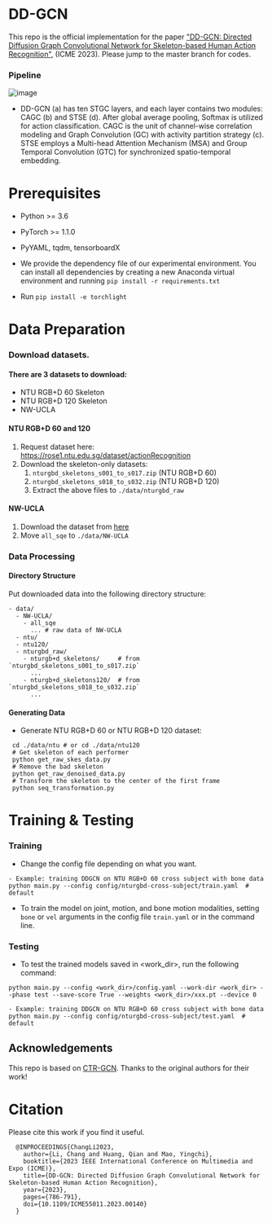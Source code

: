 # DD-GCN
This repo is the official implementation for the paper ["DD-GCN: Directed Diffusion Graph Convolutional Network for Skeleton-based Human Action Recognition"](https://ieeexplore.ieee.org/document/10219780), (ICME 2023). Please jump to the master branch for codes.
### Pipeline
![image](pipeline.png)
- DD-GCN (a) has ten STGC layers, and each layer contains two modules: CAGC (b) and STSE (d). After global average pooling, Softmax is utilized for action classification. CAGC is the unit of channel-wise correlation modeling and Graph Convolution (GC) with activity partition strategy (c). STSE employs a Multi-head Attention Mechanism (MSA) and Group Temporal Convolution (GTC) for synchronized spatio-temporal embedding.
# Prerequisites

- Python >= 3.6
- PyTorch >= 1.1.0
- PyYAML, tqdm, tensorboardX

- We provide the dependency file of our experimental environment. You can install all dependencies by creating a new Anaconda virtual environment and running `pip install -r requirements.txt `
- Run `pip install -e torchlight` 

# Data Preparation

### Download datasets.

#### There are 3 datasets to download:

- NTU RGB+D 60 Skeleton
- NTU RGB+D 120 Skeleton
- NW-UCLA

#### NTU RGB+D 60 and 120

1. Request dataset here: https://rose1.ntu.edu.sg/dataset/actionRecognition
2. Download the skeleton-only datasets:
   1. `nturgbd_skeletons_s001_to_s017.zip` (NTU RGB+D 60)
   2. `nturgbd_skeletons_s018_to_s032.zip` (NTU RGB+D 120)
   3. Extract the above files to `./data/nturgbd_raw`

#### NW-UCLA

1. Download the dataset from [here](https://www.dropbox.com/s/10pcm4pksjy6mkq/all_sqe.zip?dl=0)
2. Move `all_sqe` to `./data/NW-UCLA`

### Data Processing

#### Directory Structure

Put downloaded data into the following directory structure:

```
- data/
  - NW-UCLA/
    - all_sqe
      ... # raw data of NW-UCLA
  - ntu/
  - ntu120/
  - nturgbd_raw/
    - nturgb+d_skeletons/     # from `nturgbd_skeletons_s001_to_s017.zip`
      ...
    - nturgb+d_skeletons120/  # from `nturgbd_skeletons_s018_to_s032.zip`
      ...
```

#### Generating Data

- Generate NTU RGB+D 60 or NTU RGB+D 120 dataset:

```
 cd ./data/ntu # or cd ./data/ntu120
 # Get skeleton of each performer
 python get_raw_skes_data.py
 # Remove the bad skeleton 
 python get_raw_denoised_data.py
 # Transform the skeleton to the center of the first frame
 python seq_transformation.py
```

# Training & Testing

### Training

- Change the config file depending on what you want.
```
- Example: training DDGCN on NTU RGB+D 60 cross subject with bone data
python main.py --config config/nturgbd-cross-subject/train.yaml  # default
```
- To train the model on joint, motion, and bone motion modalities, setting `bone` or `vel` arguments in the config file `train.yaml` or in the command line. 

### Testing
- To test the trained models saved in <work_dir>, run the following command:
```
python main.py --config <work_dir>/config.yaml --work-dir <work_dir> --phase test --save-score True --weights <work_dir>/xxx.pt --device 0
```

```
- Example: training DDGCN on NTU RGB+D 60 cross subject with bone data
python main.py --config config/nturgbd-cross-subject/test.yaml  # default
```

## Acknowledgements
This repo is based on [CTR-GCN](https://github.com/Uason-Chen/CTR-GCN). Thanks to the original authors for their work!

# Citation

Please cite this work if you find it useful.
```
  @INPROCEEDINGS{ChangLi2023,
    author={Li, Chang and Huang, Qian and Mao, Yingchi},
    booktitle={2023 IEEE International Conference on Multimedia and Expo (ICME)}, 
    title={DD-GCN: Directed Diffusion Graph Convolutional Network for Skeleton-based Human Action Recognition}, 
    year={2023},
    pages={786-791},
    doi={10.1109/ICME55011.2023.00140}
  }
```

